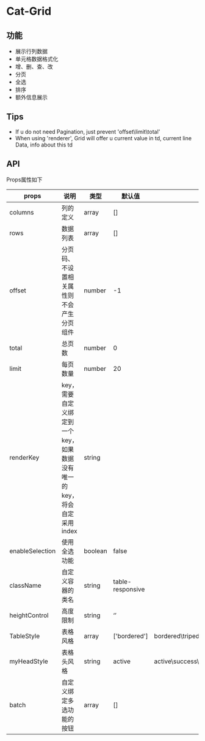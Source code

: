 # Cat-Grid

## 功能

* 展示行列数据
* 单元格数据格式化
* 增、删、查、改
* 分页
* 全选
* 排序
* 额外信息展示


## Tips

* If u do not need Pagination, just prevent 'offset\limit\total'
* When using 'renderer', Grid will offer u current value in td, current line Data, info about this td


## API

Props属性如下

props | 说明 | 类型 | 默认值 | 备选 
------------ |--------------- | ------------- | ------------- | -------------
columns | 列的定义 | array | [] |
rows | 数据列表 | array | [] |
offset | 分页码、不设置相关属性则不会产生分页组件 | number | -1 |
total | 总页数 | number | 0 |
limit | 每页数量 | number | 20 |
renderKey | key，需要自定义绑定到一个key，如果数据没有唯一的key，将会自定采用index | string |
enableSelection | 使用全选功能 | boolean | false |
className | 自定义容器的类名 | string | table-responsive |
heightControl | 高度限制 | string | ‘’ |
TableStyle | 表格风格 | array | ['bordered'] | bordered\triped\condensed
myHeadStyle | 表格头风格 | string | active | active\success\info\warning\danger
batch | 自定义绑定多选功能的按钮 | array | [] |


